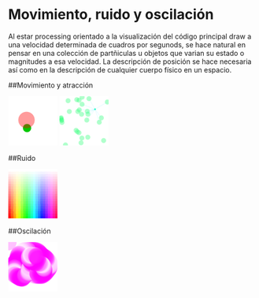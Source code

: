 # Movimiento, ruido y oscilación

Al estar processing orientado a la visualización del código principal draw a una velocidad determinada de cuadros por segunods, se hace natural en pensar en una colección de partñiculas u objetos que varian su estado o magnitudes a esa velocidad.  La descripción de posición se hace necesaria así como en la descripción de cualquier cuerpo físico en un espacio.

##Movimiento y atracción


<img src="https://github.com/ProcessingTEC/Movimiento/blob/master/P_S2_Movement2/movement2.png" width="100">

<img src="https://github.com/ProcessingTEC/Movimiento/blob/master/P_S2_Movement1/movimiento.png" width="100">

##Ruido

<img src="https://github.com/ProcessingTEC/Movimiento/blob/master/P_S2_Random1/random1.png" width="100">

##Oscilación

<img src="https://github.com/ProcessingTEC/Movimiento/blob/master/P_S2_Osc1/osc.png" width="100">
